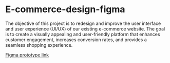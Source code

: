# E-commerce-design-figma
The objective of this project is to redesign and improve the user interface and user experience (UI/UX) of our existing e-commerce website.
The goal is to create a visually appealing and user-friendly platform that enhances customer engagement, increases conversion rates, 
and provides a seamless shopping experience.

[Figma prototype link](https://www.figma.com/file/weTFSboXDLbJepA2C4QIkk/E-Commerce-Design-by-Nitish?type=design&node-id=0%3A1&mode=design&t=4hIIgH9mWG7EOYW0-1)
